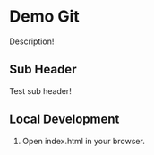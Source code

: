 # Demo Git

Description!

## Sub Header

Test sub header!

## Local Development

1. Open index.html in your browser.